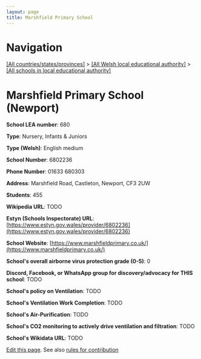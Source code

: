 ```yaml
---
layout: page
title: Marshfield Primary School
---
```

# Navigation

[[All countries/states/provinces]](../../..) > [[All Welsh local educational authority]](../..) > [[All schools in local educational authority]](..)

# Marshfield Primary School (Newport)

**School LEA number**: 680

**Type**: Nursery, Infants & Juniors

**Type (Welsh)**: English medium

**School Number**: 6802236

**Phone Number**: 01633 680303

**Address**: Marshfield Road, Castleton, Newport, CF3 2UW

**Students**: 455

**Wikipedia URL**: TODO

**Estyn (Schools Inspectorate) URL**: [https://www.estyn.gov.wales/provider/6802236](https://www.estyn.gov.wales/provider/6802236)

**School Website**: [https://www.marshfieldprimary.co.uk/](https://www.marshfieldprimary.co.uk/)

**School's overall airborne virus protection grade (0-5)**: 0

**Discord, Facebook, or WhatsApp group for discovery/advocacy for THIS school**: TODO

**School's policy on Ventilation**: TODO

**School's Ventilation Work Completion**: TODO

**School's Air-Purification**: TODO

**School's CO2 monitoring to actively drive ventilation and filtration**: TODO

**School's Wikidata URL**: TODO




[Edit this page](https://github.com/ventilate-schools/Wales/edit/prif/./Newport/Marshfield_Primary_School.md). See also [rules for contribution](../../../contribution-rules/)